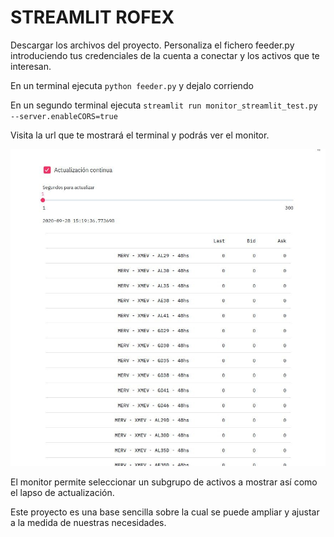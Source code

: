 # STREAMLIT ROFEX

Descargar los archivos del proyecto. Personaliza el fichero feeder.py introduciendo tus credenciales de la cuenta a conectar y los activos que te interesan.

En un terminal ejecuta `python feeder.py` y dejalo corriendo

En un segundo terminal ejecuta `streamlit run monitor_streamlit_test.py --server.enableCORS=true`

Visita la url que te mostrará el terminal y podrás ver el monitor.

![Monitor Cotizaciones Rofex](https://raw.githubusercontent.com/paduel/Streamlit_rofex/main/monitor_sample_pic.jpg "Monitor Cotizaciones Rofex")


El monitor permite seleccionar un subgrupo de activos a mostrar así como el lapso de actualización.

Este proyecto es una base sencilla sobre la cual se puede ampliar y ajustar a la medida de nuestras necesidades.
